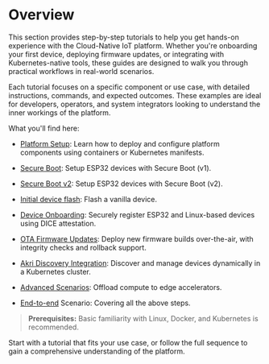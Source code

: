 # Overview

This section provides step-by-step tutorials to help you get hands-on experience with the Cloud-Native IoT platform. Whether you're onboarding your first device, deploying firmware updates, or integrating with Kubernetes-native tools, these guides are designed to walk you through practical workflows in real-world scenarios.

Each tutorial focuses on a specific component or use case, with detailed instructions, commands, and expected outcomes. These examples are ideal for developers, operators, and system integrators looking to understand the inner workings of the platform.

What you'll find here:

- [Platform Setup](setup.md): Learn how to deploy and configure platform components using containers or Kubernetes manifests.
- [Secure Boot](secure-boot.md): Setup ESP32 devices with Secure Boot (v1).
- [Secure Boot v2](secure-boot-v2.md): Setup ESP32 devices with Secure Boot (v2).
- [Initial device flash](esp32-initial.md): Flash a vanilla device.
- [Device Onboarding](onboarding.md): Securely register ESP32 and Linux-based devices using DICE attestation.
- [OTA Firmware Updates](ota-update.md): Deploy new firmware builds over-the-air, with integrity checks and rollback support.
- [Akri Discovery Integration](akri-esp32.md): Discover and manage devices dynamically in a Kubernetes cluster.
- [Advanced Scenarios](vaccel.md): Offload compute to edge accelerators.

- [End-to-end](e2e.md) Scenario: Covering all the above steps.

> **Prerequisites:** Basic familiarity with Linux, Docker, and Kubernetes is recommended.

Start with a tutorial that fits your use case, or follow the full sequence to gain a comprehensive understanding of the platform.
